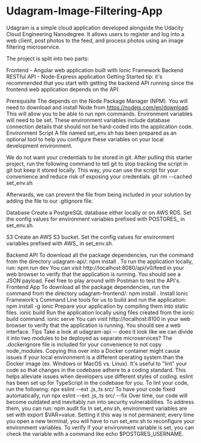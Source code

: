 # Udagram-Image-Filtering-App

Udagram is a simple cloud application developed alongside the Udacity Cloud Engineering Nanodegree. It allows users to register and log into a web client, post photos to the feed, and process photos using an image filtering microservice.

The project is split into two parts:

Frontend - Angular web application built with Ionic Framework
Backend RESTful API - Node-Express application
Getting Started
tip: it's recommended that you start with getting the backend API running since the frontend web application depends on the API.

Prerequisite
The depends on the Node Package Manager (NPM). You will need to download and install Node from https://nodejs.com/en/download. This will allow you to be able to run npm commands.
Environment variables will need to be set. These environment variables include database connection details that should not be hard-coded into the application code.
Environment Script
A file named set_env.sh has been prepared as an optional tool to help you configure these variables on your local development environment.

We do not want your credentials to be stored in git. After pulling this starter project, run the following command to tell git to stop tracking the script in git but keep it stored locally. This way, you can use the script for your convenience and reduce risk of exposing your credentials. git rm --cached set_env.sh

Afterwards, we can prevent the file from being included in your solution by adding the file to our .gitignore file.

Database
Create a PostgreSQL database either locally or on AWS RDS. Set the config values for environment variables prefixed with POSTGRES_ in set_env.sh.

S3
Create an AWS S3 bucket. Set the config values for environment variables prefixed with AWS_ in set_env.sh.

Backend API
To download all the package dependencies, run the command from the directory udagram-api/:
npm install .
To run the application locally, run:
npm run dev
You can visit http://localhost:8080/api/v0/feed in your web browser to verify that the application is running. You should see a JSON payload. Feel free to play around with Postman to test the API's.
Frontend App
To download all the package dependencies, run the command from the directory udagram-frontend/:
npm install .
Install Ionic Framework's Command Line tools for us to build and run the application:
npm install -g ionic
Prepare your application by compiling them into static files.
ionic build
Run the application locally using files created from the ionic build command.
ionic serve
You can visit http://localhost:8100 in your web browser to verify that the application is running. You should see a web interface.
Tips
Take a look at udagram-api -- does it look like we can divide it into two modules to be deployed as separate microservices?
The .dockerignore file is included for your convenience to not copy node_modules. Copying this over into a Docker container might cause issues if your local environment is a different operating system than the Docker image (ex. Windows or MacOS vs. Linux).
It's useful to "lint" your code so that changes in the codebase adhere to a coding standard. This helps alleviate issues when developers use different styles of coding. eslint has been set up for TypeScript in the codebase for you. To lint your code, run the following:
npx eslint --ext .js,.ts src/
To have your code fixed automatically, run
npx eslint --ext .js,.ts src/ --fix
Over time, our code will become outdated and inevitably run into security vulnerabilities. To address them, you can run:
npm audit fix
In set_env.sh, environment variables are set with export $VAR=value. Setting it this way is not permanent; every time you open a new terminal, you will have to run set_env.sh to reconfigure your environment variables. To verify if your environment variable is set, you can check the variable with a command like echo $POSTGRES_USERNAME.
